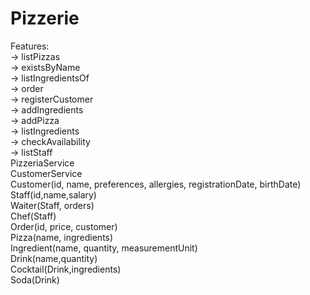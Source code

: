 # Pizzerie
Features:\
-> listPizzas\
-> existsByName\
-> listIngredientsOf\
-> order\
-> registerCustomer\
-> addIngredients\
-> addPizza\
-> listIngredients\
-> checkAvailability\
-> listStaff\
PizzeriaService\
CustomerService\
Customer(id, name, preferences, allergies, registrationDate, birthDate)\
Staff(id,name,salary)\
Waiter(Staff, orders)\
Chef(Staff)\
Order(id, price, customer)\
Pizza(name, ingredients)\
Ingredient(name, quantity, measurementUnit)\
Drink(name,quantity)\
Cocktail(Drink,ingredients)\
Soda(Drink)
